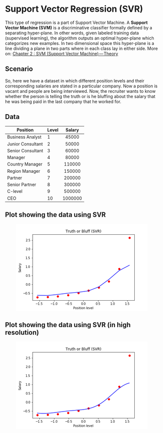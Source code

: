 # Support Vector Regression (SVR)
This type of regression is a part of Support Vector Machine. A **Support Vector Machine (SVM)** is a discriminative classifier formally defined by a separating hyper-plane. In other words, given labeled training data (supervised learning), the algorithm outputs an optimal hyper-plane which categorizes new examples. In two dimensional space this hyper-plane is a line dividing a plane in two parts where in each class lay in either side. More on: [Chapter 2 : SVM (Support Vector Machine) — Theory](https://medium.com/machine-learning-101/chapter-2-svm-support-vector-machine-theory-f0812effc72)

## Scenario
So, here we have a dataset in which different position levels and their corresponding salaries are stated in a particular company. Now a position is vacant and people are being interviewed. Now, the recruiter wants to know whether the person is telling the truth or is he bluffing about the salary that he was being paid in the last company that he worked for.

## Data
| Position | Level | Salary |
|-----------------|:-------------|:---------------:|
| Business Analyst | 1 | 45000
| Junior Consultant | 2 | 50000
| Senior Consultant | 3 | 60000
| Manager | 4 | 80000
| Country Manager | 5 | 110000
| Region Manager | 6 | 150000
| Partner | 7 | 200000
| Senior Partner | 8 | 300000
| C-level | 9 | 500000
| CEO | 10 | 1000000

## Plot showing the data using SVR
<p align="center">
  <img src="https://raw.githubusercontent.com/TheRealMentor/regression-models/master/Support%20Vector%20Regression%20(SVR)/SVR.png" alt="Truth or Bluff (SVR)">
</p>

## Plot showing the data using SVR (in high resolution)
<p align="center">
  <img src="https://raw.githubusercontent.com/TheRealMentor/regression-models/master/Support%20Vector%20Regression%20(SVR)/SVR_high_res.png" alt="Truth or Bluff (SVR - High Resolution)">
</p>


